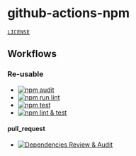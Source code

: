 # github-actions-npm

[`LICENSE`](./LICENSE.md)

## Workflows

### Re-usable

- [![npm audit](https://github.com/percebus/github-actions-npm/actions/workflows/npm_audit.yml/badge.svg)](https://github.com/percebus/github-actions-npm/actions/workflows/npm_audit.yml)
- [![npm run lint](https://github.com/percebus/github-actions-npm/actions/workflows/npm_run_lint.yml/badge.svg)](https://github.com/percebus/github-actions-npm/actions/workflows/npm_run_lint.yml)
- [![npm test](https://github.com/percebus/github-actions-npm/actions/workflows/npm_test.yml/badge.svg)](https://github.com/percebus/github-actions-npm/actions/workflows/npm_test.yml)
- [![npm lint & test](https://github.com/percebus/github-actions-npm/actions/workflows/npm_lint_and_test.yml/badge.svg)](https://github.com/percebus/github-actions-npm/actions/workflows/npm_lint_and_test.yml)

#### pull_request

- [![Dependencies Review & Audit](https://github.com/percebus/github-actions-npm/actions/workflows/dependency-review.yml/badge.svg)](https://github.com/percebus/github-actions-npm/actions/workflows/dependency-review.yml)
